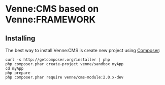 Venne:CMS based on Venne:FRAMEWORK
==================================

Installing
----------

The best way to install Venne:CMS is create new project using
[Composer](http://doc.nette.org/composer):

	curl -s http://getcomposer.org/installer | php
	php composer.phar create-project venne/sandbox myApp
	cd myApp
	php prepare
	php composer.phar require venne/cms-module:2.0.x-dev
